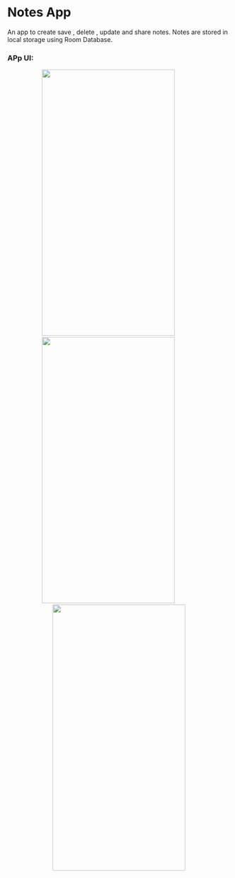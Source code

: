 # Notes App
An app to create save , delete , update and share notes.
Notes are stored in local storage using Room Database.

### APp UI:

 <p align  = "center">
<img src="https://github.com/Kinshuk1202/NotesApp/assets/111125490/b7bf110d-412a-4341-80e5-16aa48a99dbe" width="300" height="600" /> 
  &nbsp; &nbsp; &nbsp;  &nbsp; &nbsp; &nbsp; 
  <img src="https://github.com/Kinshuk1202/NotesApp/assets/111125490/0215e700-a76b-4217-88bc-b34917e400cc" width="300" height="600" />
    &nbsp; &nbsp; &nbsp;  &nbsp; &nbsp; &nbsp; 
  <img src="https://github.com/Kinshuk1202/NotesApp/assets/111125490/8aac37ab-3980-4027-a334-b1cef22065fe" width="300" height="600" />
</p>
